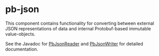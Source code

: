 pb-json
=======

This component contains functionality for converting between external
JSON representations of data and internal Protobuf-based immutable
value-objects.

See the Javadoc for [PbJsonReader](src/main/java/no/hassle/protobuf/json/PbJsonReader.java)
and [PbJsonWriter](src/main/java/no/hassle/protobuf/json/PbJsonWriter.java)
for detailed documentation.
